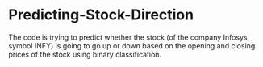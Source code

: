 # Predicting-Stock-Direction

The code is trying to predict whether the stock (of the company Infosys, symbol INFY) is going to go up or down based on the opening and closing prices of the stock using binary classification.


